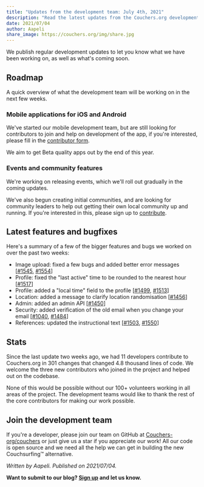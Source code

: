 ```yaml
---
title: "Updates from the development team: July 4th, 2021"
description: "Read the latest updates from the Couchers.org development team."
date: 2021/07/04
author: Aapeli
share_image: https://couchers.org/img/share.jpg
---
```


We publish regular development updates to let you know what we have been working on, as well as what's coming soon.

## Roadmap

A quick overview of what the development team will be working on in the next few weeks.

### Mobile applications for iOS and Android

We've started our mobile development team, but are still looking for contributors to join and help on development of the app, if you're interested, please fill in the [contributor form](https://couchers.org/contribute).

We aim to get Beta quality apps out by the end of this year.

### Events and community features

We're working on releasing events, which we'll roll out gradually in the coming updates.

We've also begun creating initial communities, and are looking for community leaders to help out getting their own local community up and running. If you're interested in this, please sign up to [contribute](https://couchers.org/contribute).

## Latest features and bugfixes

Here's a summary of a few of the bigger features and bugs we worked on over the past two weeks:

* Image upload: fixed a few bugs and added better error messages [[#1545](https://github.com/Couchers-org/couchers/pull/1545), [#1554](https://github.com/Couchers-org/couchers/pull/1554)]
* Profile: fixed the "last active" time to be rounded to the nearest hour [[#1517](https://github.com/Couchers-org/couchers/pull/1517)]
* Profile: added a "local time" field to the profile [[#1499](https://github.com/Couchers-org/couchers/pull/1499), [#1513](https://github.com/Couchers-org/couchers/pull/1513)]
* Location: added a message to clarify location randomisation [[#1456](https://github.com/Couchers-org/couchers/pull/1456)]
* Admin: added an admin API [[#1450](https://github.com/Couchers-org/couchers/pull/1450)]
* Security: added verification of the old email when you change your email [[#1040](https://github.com/Couchers-org/couchers/pull/1040), [#1484](https://github.com/Couchers-org/couchers/pull/1484)]
* References: updated the instructional text [[#1503](https://github.com/Couchers-org/couchers/pull/1503), [#1550](https://github.com/Couchers-org/couchers/pull/1550)]

## Stats

Since the last update two weeks ago, we had 11 developers contribute to Couchers.org in 301 changes that changed 4.8 thousand lines of code. We welcome the three new contributors who joined in the project and helped out on the codebase.

None of this would be possible without our 100+ volunteers working in all areas of the project. The development teams would like to thank the rest of the core contributors for making our work possible.

## Join the development team

If you're a developer, please join our team on GitHub at [Couchers-org/couchers](https://github.com/couchers-org/couchers) or just give us a star if you appreciate our work! All our code is open source and we need all the help we can get in building the new Couchsurfing™ alternative.

*Written by Aapeli. Published on 2021/07/04.*

**Want to submit to our blog? [Sign up](/volunteer) and let us know.**
